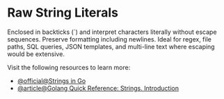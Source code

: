 # Raw String Literals

Enclosed in backticks (\`) and interpret characters literally without escape sequences. Preserve formatting including newlines. Ideal for regex, file paths, SQL queries, JSON templates, and multi-line text where escaping would be extensive.

Visit the following resources to learn more:

- [@official@Strings in Go](https://go.dev/blog/strings#what-is-a-string)
- [@article@Golang Quick Reference: Strings. Introduction ](https://medium.com/@golangda/golang-quick-reference-strings-0d68bb036c29)
